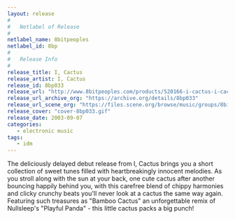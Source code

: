 ```yaml
---
layout: release
#
#   Netlabel of Release
#
netlabel_name: 8bitpeoples
netlabel_id: 8bp
#
#   Release Info
#
release_title: I, Cactus
release_artist: I, Cactus
release_id: 8bp033
release_url: "http://www.8bitpeoples.com/products/520166-i-cactus-i-cactus"
release_url_archive_org: "https://archive.org/details/8bp033"
release_url_scene_org: "https://files.scene.org/browse/music/groups/8bitpeoples/"
release_cover: "cover-8bp033.gif"
release_date: 2003-09-07
categories:
   - electronic music
tags:
   - idm
---
```

The deliciously delayed debut release from I, Cactus brings you a short collection of sweet tunes filled with heartbreakingly innocent melodies. As you stroll along with the sun at your back, one cute cactus after another bouncing happily behind you, with this carefree blend of chippy harmonies and clicky crunchy beats you'll never look at a cactus the same way again. Featuring such treasures as "Bamboo Cactus" an unforgettable remix of Nullsleep's "Playful Panda" - this little cactus packs a big punch!